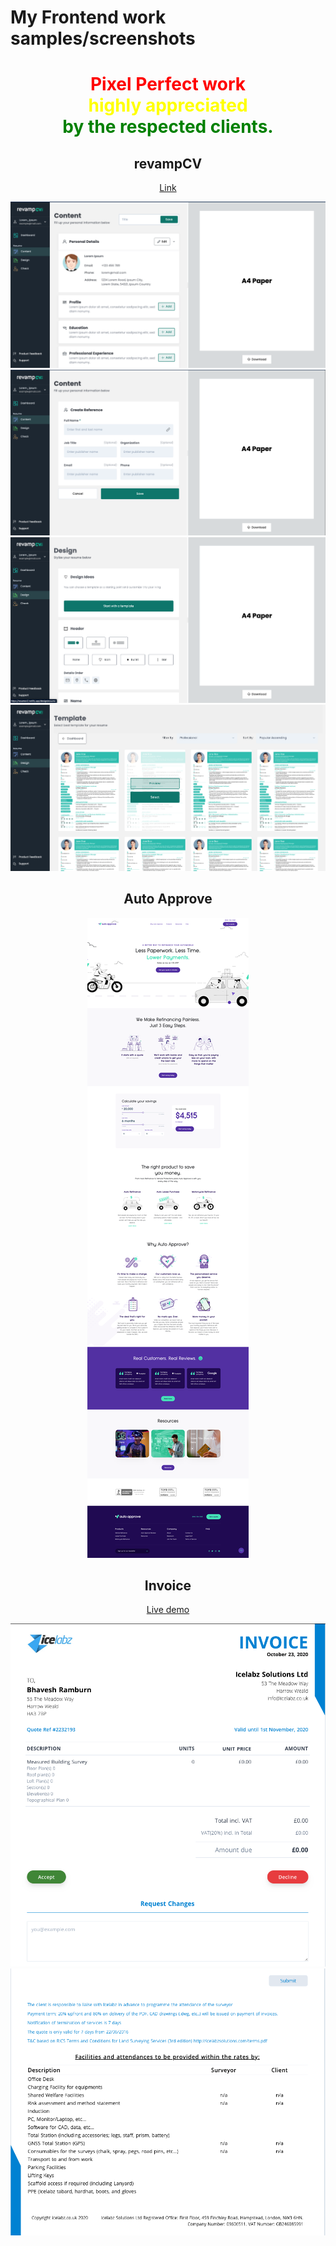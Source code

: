 # My Frontend work samples/screenshots

<did style="text-align: center">
  <h1 style="color: red">Pixel Perfect work<br> 
    <span style="color: yellow">highly appreciated</span> <br>  
    <span style="color: green">by the respected clients.</span>
  </h1>
 </div>

## revampCV

[Link](https://resumev2.netlify.app/)

![](cv3.png)
![](cv2.png)
![](cv4.png)
![](cv1.png)

## Auto Approve

![](auto-approve.png)

## Invoice

[Live demo](https://nuxt-tailwindcss.vercel.app/)

![](invoice.png)
![](invoice-2.png)
